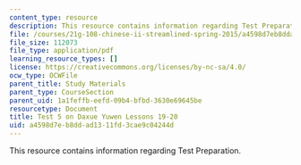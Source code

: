 ```yaml
---
content_type: resource
description: This resource contains information regarding Test Preparation.
file: /courses/21g-108-chinese-ii-streamlined-spring-2015/a4598d7eb8ddad1311fd3cae9c04244d_MIT21G_108S15_Test5Format.pdf
file_size: 112073
file_type: application/pdf
learning_resource_types: []
license: https://creativecommons.org/licenses/by-nc-sa/4.0/
ocw_type: OCWFile
parent_title: Study Materials
parent_type: CourseSection
parent_uid: 1a1feffb-eefd-09b4-bfbd-3630e69645be
resourcetype: Document
title: Test 5 on Daxue Yuwen Lessons 19-20
uid: a4598d7e-b8dd-ad13-11fd-3cae9c04244d
---
```

This resource contains information regarding Test Preparation.